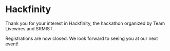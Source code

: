 # Hackfinity

Thank you for your interest in Hackfinity, the hackathon organized by Team Livewires and SRMIST.

Registrations are now closed. We look forward to seeing you at our next event!
